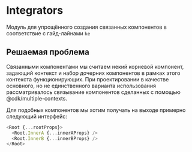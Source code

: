 # Integrators

Модуль для упрощённого создания связанных компонентов в соответствие с
гайд-лайнами `ke`

## Решаемая проблема

Связанными компонентами мы считаем некий корневой компонент, задающий контекст
и набор дочерних компонентов в рамках этого контекста функционирующих.
При проектировании в качестве основного, но не единственного варианта
использования рассматривалось связывание компонентов сделанных с помощью
@cdk/multiple-contexts.

Для подобных компонентов мы хотим получать на выходе примерно следующий интерфейс:
```typescript jsx
<Root {...rootProps}>
  <Root.InnerA {...innerAProps} />
  <Root.InnerB {...innerBProps} />
</Root>
```
